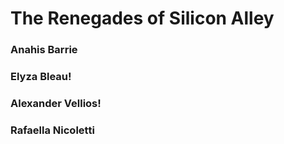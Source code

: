 # The Renegades of Silicon Alley

### Anahis Barrie

### Elyza Bleau!

### Alexander Vellios!

### Rafaella Nicoletti


